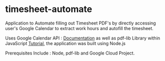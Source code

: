 # timesheet-automate
Application to Automate filling out Timesheet PDF's by directly accessing user's Google Calendar to extract work hours and autofill the timesheet.

Uses Google Calendar API : [Documentation](https://developers.google.com/calendar/api/quickstart/nodejs) as well as pdf-lib Library within JavaScript [Tutorial](https://pspdfkit.com/blog/2023/how-to-fill-pdf-form-in-nodejs/#:~:text=In%20this%20tutorial%2C%20you%20learned,enhance%20efficiency%20in%20your%20workflows.), the application was built using Node.js

Prerequisites Include : Node, pdf-lib and Google Cloud Project. 
